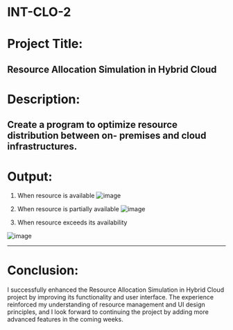 # INT-CLO-2
# Project Title: 
Resource Allocation Simulation in Hybrid Cloud
-----------------------------------------------------------------------------------------------------------------------------------------------------------------------------------------------------------------------
# Description:
Create a program to optimize resource distribution between on- premises and cloud infrastructures.
-----------------------------------------------------------------------------------------------------------------------------------------------------------------------------------------------------------------------

# Output:
1.	When resource is available
                      ![image](https://github.com/user-attachments/assets/6a47ec6e-543b-4f23-9462-a317d49e9b09)

2.	When resource is partially available
  ![image](https://github.com/user-attachments/assets/9730280c-ec52-4428-bf8f-2c4a5ebe1448)

3.	When resource exceeds its availability
 
![image](https://github.com/user-attachments/assets/a326de39-7287-48ca-9218-38b39602b426)

-----------------------------------------------------------------------------------------------------------------------------------------------------------------------------------------------------------------------
# Conclusion:
I successfully enhanced the Resource Allocation Simulation in Hybrid Cloud project by improving its functionality and user interface. The experience reinforced my understanding of resource management and UI design principles, and I look forward to continuing the project by adding more advanced features in the coming weeks.
